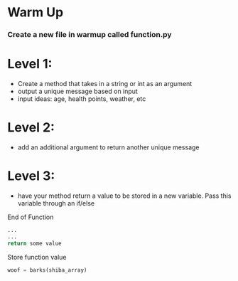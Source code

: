 # Warm Up

### Create a new file in warmup called function.py

# Level 1:
- Create a method that takes in a string or int as an argument
- output a unique message based on input
- input ideas: age, health points, weather, etc

# Level 2:
- add an additional argument to return another unique message

# Level 3:
- have your method return a value to be stored in a new variable. Pass this variable through an if/else

End of Function

  ``` python
  ...
  ...
  return some value
  ```
Store function value

``` python
woof = barks(shiba_array)
```
